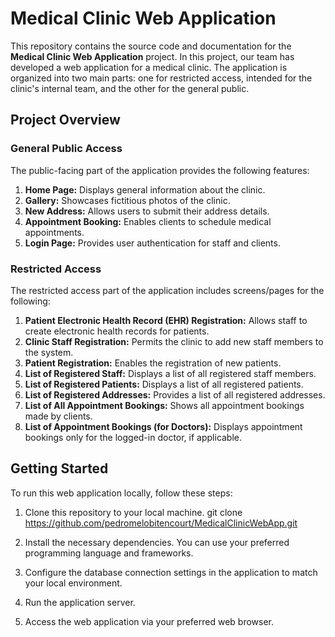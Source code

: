 # Medical Clinic Web Application

This repository contains the source code and documentation for the **Medical Clinic Web Application** project. In this project, our team has developed a web application for a medical clinic. The application is organized into two main parts: one for restricted access, intended for the clinic's internal team, and the other for the general public.

## Project Overview

### General Public Access
The public-facing part of the application provides the following features:

1. **Home Page:** Displays general information about the clinic.
2. **Gallery:** Showcases fictitious photos of the clinic.
3. **New Address:** Allows users to submit their address details.
4. **Appointment Booking:** Enables clients to schedule medical appointments.
5. **Login Page:** Provides user authentication for staff and clients.

### Restricted Access
The restricted access part of the application includes screens/pages for the following:

1. **Patient Electronic Health Record (EHR) Registration:** Allows staff to create electronic health records for patients.
2. **Clinic Staff Registration:** Permits the clinic to add new staff members to the system.
3. **Patient Registration:** Enables the registration of new patients.
4. **List of Registered Staff:** Displays a list of all registered staff members.
5. **List of Registered Patients:** Displays a list of all registered patients.
6. **List of Registered Addresses:** Provides a list of all registered addresses.
7. **List of All Appointment Bookings:** Shows all appointment bookings made by clients.
8. **List of Appointment Bookings (for Doctors):** Displays appointment bookings only for the logged-in doctor, if applicable.

## Getting Started

To run this web application locally, follow these steps:

1. Clone this repository to your local machine.
git clone https://github.com/pedromelobitencourt/MedicalClinicWebApp.git

3. Install the necessary dependencies. You can use your preferred programming language and frameworks.

4. Configure the database connection settings in the application to match your local environment.

5. Run the application server.

6. Access the web application via your preferred web browser.
